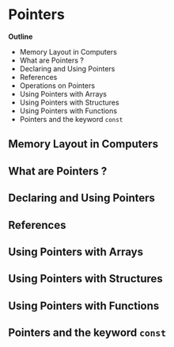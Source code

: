 # Pointers

**Outline**
* Memory Layout in Computers
* What are Pointers ?
* Declaring and Using Pointers
* References
* Operations on Pointers
* Using Pointers with Arrays
* Using Pointers with Structures
* Using Pointers with Functions
* Pointers and the keyword `const`


## Memory Layout in Computers



## What are Pointers ?



## Declaring and Using Pointers



## References



## Using Pointers with Arrays



## Using Pointers with Structures



## Using Pointers with Functions



## Pointers and the keyword `const`




